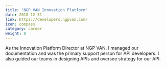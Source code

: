 ```yaml
---
title: "NGP VAN Innovation Platform"
date: 2018-12-31
link: https://developers.ngpvan.com/
icon: compass
category: career
weight: 8
---
```


As the Innovation Platform Director at NGP VAN, I managed our documentation and was the primary support person for API developers. I also guided our teams in designing APIs and oversee strategy for our API.